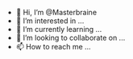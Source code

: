 - 👋 Hi, I’m @Masterbraine
- 👀 I’m interested in ...
- 🌱 I’m currently learning ...
- 💞️ I’m looking to collaborate on ...
- 📫 How to reach me ...

<!---
Masterbraine/Masterbraine is a ✨ special ✨ repository because its `README.md` (this file) appears on your GitHub profile.
You can click the Preview link to take a look at your changes.
--->


